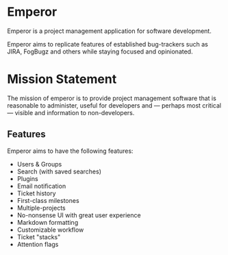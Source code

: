 # Emperor

Emperor is a project management application for software development.

Emperor aims to replicate features of established bug-trackers such as JIRA, FogBugz and others while staying focused and opinionated.

# Mission Statement

The mission of emperor is to provide project management software that is reasonable to administer, useful for developers and &mdash; perhaps most critical &mdash; visible and information to non-developers.

## Features

Emperor aims to have the following features:

* Users &amp; Groups
* Search (with saved searches)
* Plugins
* Email notification
* Ticket history
* First-class milestones
* Multiple-projects
* No-nonsense UI with great user experience
* Markdown formatting
* Customizable workflow
* Ticket "stacks"
* Attention flags
